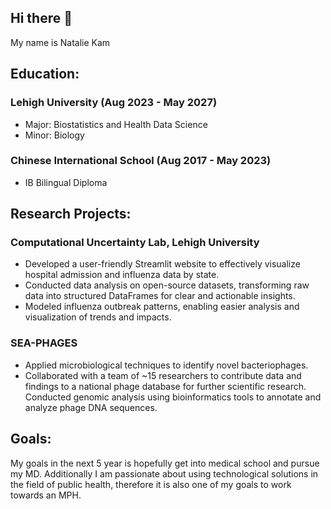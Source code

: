 ## Hi there 👋

My name is Natalie Kam 

## Education: 

### Lehigh University (Aug 2023 - May 2027)
- Major: Biostatistics and Health Data Science
- Minor: Biology

### Chinese International School (Aug 2017 - May 2023)
- IB Bilingual Diploma

## Research Projects: 

### Computational Uncertainty Lab, Lehigh University
- Developed a user-friendly Streamlit website to effectively visualize hospital admission and influenza data by state.
- Conducted data analysis on open-source datasets, transforming raw data into structured DataFrames for clear and actionable insights.
- Modeled influenza outbreak patterns, enabling easier analysis and visualization of trends and impacts.

### SEA-PHAGES 
- Applied microbiological techniques to identify novel bacteriophages.
- Collaborated with a team of ~15 researchers to contribute data and findings to a national phage database for further scientific research.
Conducted genomic analysis using bioinformatics tools to annotate and analyze phage DNA sequences.

## Goals:

My goals in the next 5 year is hopefully get into medical school and pursue my MD. Additionally I am passionate about using technological solutions in the field of public health, therefore it is also one of my goals to work towards an MPH. 
